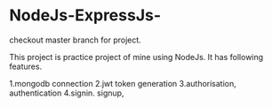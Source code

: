 # NodeJs-ExpressJs-

checkout master branch for project.

This project is practice project of mine using NodeJs.
It has following features.

1.mongodb connection
2.jwt token generation
3.authorisation, authentication
4.signin. signup,

